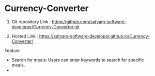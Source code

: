 # Currency-Converter

1. Git repository Link :
   https://github.com/satyam-software-developer/Currency-Converter.git

3. Hosted Link :
   https://satyam-software-developer.github.io/Currency-Converter/

Feature
 * Search for meals: Users can enter keywords to search for specific meals.
 * 


